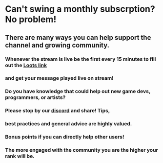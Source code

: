 
# Can't swing a monthly subscrption? No problem! 
## There are many ways you can help support the channel and growing community. 


### Whenever the stream is live be the first every 15 minutes to fill out the [Loots link](https://loots.com/badgerdox)
### and get your message played live on stream!


### Do you have knowledge that could help out new game devs, programmers, or artists? 
### Please stop by our [discord](https://discord.gg/hDXemwA) and share! Tips, 
### best practices and general advice are highly valued. 
### Bonus points if you can directly help other users!

### The more engaged with the community you are the higher your rank will be.
